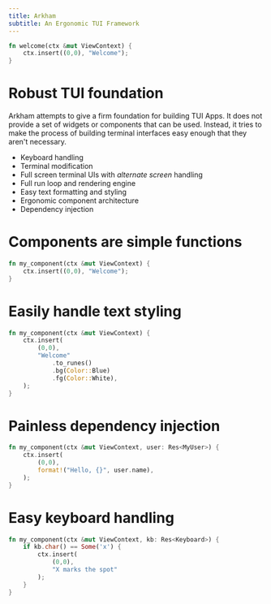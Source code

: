 ```yaml
---
title: Arkham
subtitle: An Ergonomic TUI Framework
---
```



```Rust
fn welcome(ctx &mut ViewContext) {
    ctx.insert((0,0), "Welcome");
}
```

# Robust TUI foundation

Arkham attempts to give a firm foundation for building TUI Apps. 
It does not provide a set of widgets or components that can be used.
Instead, it tries to make the process of building terminal interfaces
easy enough that they aren't necessary.

- Keyboard handling
- Terminal modification
- Full screen terminal UIs with _alternate screen_ handling
- Full run loop and rendering engine
- Easy text formatting and styling
- Ergonomic component architecture
- Dependency injection

# Components are simple functions

```Rust
fn my_component(ctx &mut ViewContext) {
    ctx.insert((0,0), "Welcome");
}
```


# Easily handle text styling

```Rust
fn my_component(ctx &mut ViewContext) {
    ctx.insert(
        (0,0), 
        "Welcome"
            .to_runes()
            .bg(Color::Blue)
            .fg(Color::White),
    );
}
```


# Painless dependency injection

```Rust
fn my_component(ctx &mut ViewContext, user: Res<MyUser>) {
    ctx.insert(
        (0,0), 
        format!("Hello, {}", user.name),
    );
}
```

# Easy keyboard handling

```Rust
fn my_component(ctx &mut ViewContext, kb: Res<Keyboard>) {
    if kb.char() == Some('x') {
        ctx.insert(
            (0,0), 
            "X marks the spot"
        );
    }
}
```

